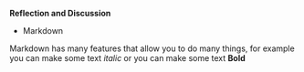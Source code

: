 **Reflection and Discussion**
- Markdown

Markdown has many features that allow you to do many things, for example you can make some text *italic* or you can make some text **Bold**
